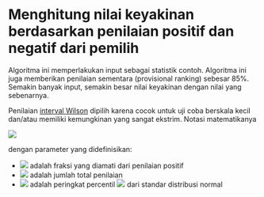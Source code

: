 
# Menghitung nilai keyakinan berdasarkan penilaian positif dan negatif dari pemilih


Algoritma ini memperlakukan input sebagai statistik contoh. Algoritma ini juga memberikan penilaian sementara (provisional ranking) sebesar 85%. Semakin banyak input, semakin besar nilai keyakinan dengan nilai yang sebenarnya. 

Penilaian [interval Wilson](http://en.wikipedia.org/wiki/Binomial_proportion_confidence_interval#Wilson_score_interval) dipilih karena cocok untuk uji coba berskala kecil dan/atau memiliki kemungkinan yang sangat ekstrim. Notasi matematikanya

![](https://raw.github.com/ardwort/algoritma-pembelajaran-mesin/master/images/interval_Wilson.png)

dengan parameter yang didefinisikan:

* ![](https://raw.github.com/ardwort/algoritma-pembelajaran-mesin/master/images/p.png) adalah fraksi yang diamati dari penilaian positif
* ![](https://raw.github.com/ardwort/algoritma-pembelajaran-mesin/master/images/n.png) adalah jumlah total penilaian
* ![](https://raw.github.com/ardwort/algoritma-pembelajaran-mesin/master/images/z_1-frac_alpha_2.png) adalah peringkat percentil ![](https://raw.github.com/ardwort/algoritma-pembelajaran-mesin/master/images/1-frac_1_2-alpha.png) dari standar distribusi normal

